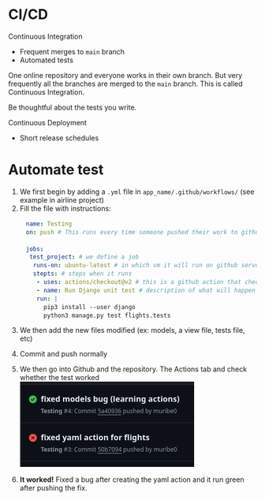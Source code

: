 # CI/CD

Continuous Integration
* Frequent merges to `main` branch
* Automated tests

One online repository and everyone works in their own branch.
But very frequently all the branches are merged to the `main` branch. This is called Continuous Integration.

Be thoughtful about the tests you write.

Continuous Deployment
* Short release schedules


# Automate test

1. We first begin by adding a `.yml` file in `app_name/.github/workflows/` (see example in airline project)
2. Fill the file with instructions:
```yaml
     name: Testing
     on: push # This runs every time someone pushed their work to github

     jobs:
      test_project: # we define a job
       runs-on: ubuntu-latest # in which vm it will run on github servers
       stepts: # steps when it runs
        - uses: actions/checkout@v2 # this is a github action that checks out the code
        - name: Run Django unit test # description of what will happen
        run: |
          pip3 install --user django
          python3 manage.py test flights.tests
```
3. We then add the new files modified (ex: models, a view file, tests file, etc)
4. Commit and push normally
5. We then go into Github and the repository. The Actions tab and check whether the test worked
![img.png](img.png)

6. **It worked!** Fixed a bug after creating the yaml action and it run green after pushing the fix.

